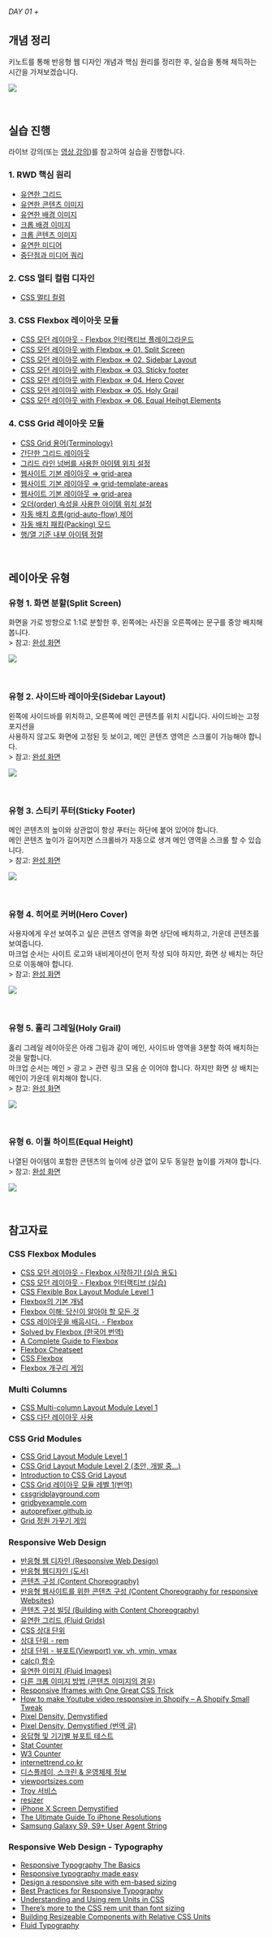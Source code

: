###### DAY 01 +

## 개념 정리

키노트를 통해 반응형 웹 디자인 개념과 핵심 원리를 정리한 후, 실습을 통해 체득하는 시간을 가져보겠습니다.

![](../docs/assets/keynote-cover.png)

<br>

## 실습 진행

라이브 강의(또는 [영상 강의](https://fastcampus.teachable.com/p/d76599))를 참고하여 실습을 진행합니다.

### 1. RWD 핵심 원리
- [유연한 그리드](https://codepen.io/yamoo9/pen/bvXVmz/)
- [유연한 콘텐츠 이미지](https://codepen.io/yamoo9/pen/geVPNb)
- [유연한 배경 이미지](https://codepen.io/yamoo9/pen/GxVjWz)
- [크롭 배경 이미지](https://codepen.io/yamoo9/pen/oqKJaP)
- [크롭 콘텐츠 이미지](https://codepen.io/yamoo9/pen/PRMVpZ)
- [유연한 미디어](https://codepen.io/yamoo9/pen/pLMXQm)
- [중단점과 미디어 쿼리](https://codepen.io/yamoo9/pen/PeoYKw)

### 2. CSS 멀티 컬럼 디자인
- [CSS 멀티 컬럼](https://codepen.io/yamoo9/pen/aYgJEK/)

### 3. CSS Flexbox 레이아웃 모듈
- [CSS 모던 레이아웃 - Flexbox 인터랙티브 플레이그라운드](https://codepen.io/yamoo9/pen/qoGqaE/)
- [CSS 모던 레이아웃 with Flexbox ⇒ 01. Split Screen](https://codepen.io/yamoo9/pen/bvPxQe)
- [CSS 모던 레이아웃 with Flexbox ⇒ 02. Sidebar Layout](https://codepen.io/yamoo9/pen/VXJRjp)
- [CSS 모던 레이아웃 with Flexbox ⇒ 03. Sticky footer](https://codepen.io/yamoo9/pen/PRMoqO)
- [CSS 모던 레이아웃 with Flexbox ⇒ 04. Hero Cover](https://codepen.io/yamoo9/pen/RMXwJQ)
- [CSS 모던 레이아웃 with Flexbox ⇒ 05. Holy Grail](https://codepen.io/yamoo9/pen/GxVRzB)
- [CSS 모던 레이아웃 with Flexbox ⇒ 06. Equal Heihgt Elements](https://codepen.io/yamoo9/pen/zWgxYZ)

### 4. CSS Grid 레이아웃 모듈

- [CSS Grid 용어(Terminology)](https://codepen.io/yamoo9/pen/odgNQj)
- [간단한 그리드 레이아웃](https://codepen.io/yamoo9/pen/vjEEwj)
- [그리드 라인 넘버를 사용한 아이템 위치 설정](https://codepen.io/yamoo9/pen/odgLWK)
- [웹사이트 기본 레이아웃 ⇒ grid-area](https://codepen.io/yamoo9/pen/GdgVEv)
- [웹사이트 기본 레이아웃 ⇒ grid-template-areas](https://codepen.io/yamoo9/pen/LmEweR)
- [웹사이트 기본 레이아웃 ⇒ grid-area](https://codepen.io/yamoo9/pen/GdgVEv)
- [오더(order) 속성을 사용한 아이템 위치 설정](https://codepen.io/yamoo9/pen/vjOGEd)
- [자동 배치 흐름(grid-auto-flow) 제어](https://codepen.io/yamoo9/pen/MGwjPM)
- [자동 배치 패킹(Packing) 모드](https://codepen.io/yamoo9/pen/LmVbBd)
- [행/열 기준 내부 아이템 정렬](https://codepen.io/yamoo9/pen/RyPpGo)

<br>

## 레이아웃 유형

<h3>유형 1. 화면 분할(Split Screen)
</h3>
<p>화면을 가로 방향으로 1:1로 분할한 후, 왼쪽에는 사진을 오른쪽에는 문구를 중앙 배치해봅니다.<br>&gt; 참고: <a href="https://codepen.io/yamoo9/full/bvPxQe" target="_blank">완성 화면</a><br>
</p>
<p><img src="https://www.filepicker.io/api/file/dkCwqXtDRz6MGx8CS0v0" class="img-responsive">
</p>
<p><br>
</p>
<h3>유형 2. 사이드바 레이아웃(Sidebar Layout)
</h3>
<p>왼쪽에 사이드바를 위치하고, 오른쪽에 메인 콘텐츠를 위치 시킵니다. 사이드바는 고정 포지션을 <br>사용하지 않고도 화면에 고정된 듯 보이고, 메인 콘텐츠 영역은 스크롤이 가능해야 합니다.<br>&gt; 참고: <a href="https://codepen.io/yamoo9/full/VXJRjp" target="_blank">완성 화면</a><br>
</p>
<p><img src="https://www.filepicker.io/api/file/eoTFdGTlSDa1Jm8zuK6n" class="img-responsive">
</p>
<p><br>
</p>
<h3>유형 3. 스티키 푸터(Sticky Footer)
</h3>
<p>메인 콘텐츠의 높이와 상관없이 항상 푸터는 하단에 붙어 있어야 합니다.<br>메인 콘텐츠 높이가 길어지면 스크롤바가 자동으로 생겨 메인 영역을 스크롤 할 수 있습니다.<br>&gt; 참고: <a href="https://codepen.io/yamoo9/full/PRMoqO" target="_blank">완성 화면</a><br>
</p>
<p><img src="https://www.filepicker.io/api/file/wjGh0jeTPS1CjRDkcgTh" class="img-responsive">
</p>
<p><br>
</p>
<h3>유형 4. 히어로 커버(Hero Cover)
</h3>
<p>사용자에게 우선 보여주고 싶은 콘텐츠 영역을 화면 상단에 배치하고, 가운데 콘텐츠를 보여줍니다.<br>마크업 순서는 사이트 로고와 내비게이션이 먼저 작성 되야 하지만, 화면 상 배치는 하단으로 이동해야 합니다.<br>&gt; 참고: <a href="https://codepen.io/yamoo9/full/RMXwJQ" target="_blank">완성 화면</a><br>
</p>
<p><img src="https://www.filepicker.io/api/file/kcQqqj8R2GSPUnKPnj3J" class="img-responsive">
</p>
<p><br>
</p>
<h3>유형 5. 홀리 그레일(Holy Grail)
</h3>
<p>홀리 그레일 레이아웃은 아래 그림과 같이 메인, 사이드바 영역을 3분할 하여 배치하는 것을 말합니다.<br>마크업 순서는 메인 &gt; 광고 &gt; 관련 링크 모음 순 이어야 합니다. 하지만 화면 상 배치는 메인이 가운데 위치해야 합니다.<br>&gt; 참고: <a href="https://codepen.io/yamoo9/full/GxVRzB" target="_blank">완성 화면</a><br>
</p>
<p><img src="https://www.filepicker.io/api/file/k4CGIQOQpi6cJXEbpGHw" class="img-responsive">
</p>
<p><br>
</p>
<h3>유형 6. 이퀄 하이트(Equal Height)
</h3>
<p>나열된 아이템이 포함한 콘텐츠의 높이에 상관 없이 모두 동일한 높이를 가져야 합니다.<br>&gt; 참고: <a href="https://codepen.io/yamoo9/full/zWgxYZ/" target="_blank">완성 화면</a>
</p>
<p><img src="https://www.filepicker.io/api/file/rT1Exvh4S0eaKLBCa9ek" class="img-responsive">
</p>

<br>

## 참고자료

### CSS Flexbox Modules

<ul>
	<li><a href="https://codepen.io/yamoo9/pen/LdoxoB" target="_blank">CSS 모던 레이아웃 - Flexbox 시작하기! (실습 용도)</a></li>
	<li><a href="https://codepen.io/yamoo9/full/qoGqaE" target="_blank">CSS 모던 레이아웃 - Flexbox 인터랙티브 (실습)</a><span></span></li>
	<li><a href="https://www.w3.org/TR/css-flexbox-1/" target="_blank">CSS Flexible Box Layout Module Level 1</a></li>
	<li><a href="https://developer.mozilla.org/ko/docs/Web/CSS/CSS_Flexible_Box_Layout/Flexbox%EC%9D%98_%EA%B8%B0%EB%B3%B8_%EA%B0%9C%EB%85%90" target="_blank">Flexbox의 기본 개념</a></li>
	<li><a href="https://www.vobour.com/1-flexbox-%EC%9D%B4%ED%95%B4-%EB%8B%B9%EC%8B%A0%EC%9D%B4-%EC%95%8C%EC%95%84%EC%95%BC-%ED%95%A0-%EB%AA%A8%EB%93%A0-%EA%B2%83-understa" target="_blank">Flexbox 이해: 당신이 알아야 할 모든 것</a></li>
	<li><a href="http://ko.learnlayout.com/flexbox.html" target="_blank">CSS 레이아웃을 배웁시다. - Flexbox</a></li>
	<li><a href="https://hyunseob.github.io/solved-by-flexbox-kr/" target="_blank">Solved by Flexbox (한국어 번역)</a></li>
	<li><a href="https://css-tricks.com/snippets/css/a-guide-to-flexbox/" target="_blank">A Complete Guide to Flexbox</a></li>
	<li><a href="https://yoksel.github.io/flex-cheatsheet/#order" target="_blank">Flexbox Cheatseet</a></li>
	<li><a href="https://www.w3schools.com/css/css3_flexbox.asp" target="_blank">CSS Flexbox</a></li>
  <li><a href="http://flexboxfroggy.com/#ko" target="_blank">Flexbox 개구리 게임</a></li>
</ul>

### Multi Columns

<ul>
	<li><a href="https://www.w3.org/TR/css-multicol-1/" target="_blank">CSS Multi-column Layout Module Level 1</a></li>
	<li><a href="https://developer.mozilla.org/ko/docs/CSS3_Columns" target="_blank">CSS 다단 레이아웃 사용</a></li>
</ul>

### CSS Grid Modules

<ul>
	<li><a href="https://www.w3.org/TR/css-grid-1/" target="_blank">CSS Grid Layout Module Level 1</a></li>
	<li><a href="https://www.w3.org/TR/css-grid-2/" target="_blank">CSS Grid Layout Module Level 2 (초안, 개발 중...)</a></li>
	<li><a href="https://developer.mozilla.org/ko/docs/Web/CSS/CSS_Grid_Layout" target="_blank">Introduction to CSS Grid Layout</a></li>
	<li><a href="https://github.com/yamoo9/CSS-Grid" target="_blank">CSS Grid 레이아웃 모듈 레벨 1(번역)</a></li>
	<li><a href="https://www.cssgridplayground.com/" target="_blank">cssgridplayground.com</a></li>
	<li><a href="https://gridbyexample.com/" target="_blank">gridbyexample.com</a></li>
	<li><a href="https://autoprefixer.github.io/" target="_blank">autoprefixer.github.io</a></li>
	<li><a href="https://cssgridgarden.com/#ko" target="_blank">Grid 정원 가꾸기 게임</a></li>
</ul>

### Responsive Web Design

<ul>
	<li><a href="http://www.alistapart.com/articles/responsive-web-design/" target="_blank">반응형 웹 디자인 (Responsive Web Design)</a></li>
	<li><a href="http://book.naver.com/bookdb/book_detail.nhn?bid=12712464" target="_blank">반응형 웹디자인 (도서)</a></li>
  <li><a href="http://trentwalton.com/2011/07/14/content-choreography/" target="_blank">콘텐츠 구성 (Content Choreography)</a></li>
	<li><a href="https://blog.kulturbanause.de/2013/12/content-choreography-fur-responsive-websites/" target="_blank">반응형 웹사이트를 위한 콘텐츠 구성 (Content Choreography for responsive Websites)</a></li>
	<li><a href="jordanm.co.uk/2012/04/26/building-with-content-choreography.html" target="_blank">콘텐츠 구성 빌딩 (Building with Content Choreography)</a></li>
	<li><a href="http://alistapart.com/article/fluidgrids" target="_blank">유연한 그리드 (Fluid Grids)</a></li>
	<li><a href="https://pineco.de/the-relative-units-of-css/" target="_blank">CSS 상대 단위</a></li>
	<li><a href="https://caniuse.com/#feat=rem" target="_blank">상대 단위 - rem</a></li>
	<li><a href="https://caniuse.com/#feat=viewport-units" target="_blank">상대 단위 - 뷰포트(Viewport) vw, vh, vmin, vmax</a></li>
	<li><a href="https://caniuse.com/#feat=calc" target="_blank">calc() 함수</a></li>
  <li><a href="https://alistapart.com/article/fluid-images" target="_blank">유연한 이미지 (Fluid Images)</a></li>
  <li><a href="https://stackoverflow.com/questions/18247356/how-to-center-crop-an-image-img-in-fluid-width-container?utm_medium=organic&utm_source=google_rich_qa&utm_campaign=google_rich_qa" target="_blank">다른 크롭 이미지 방법 (콘텐츠 이미지의 경우)</a></li>
  <li><a href="https://blog.theodo.fr/2018/01/responsive-iframes-css-trick/" target="_blank">Responsive Iframes with One Great CSS Trick</a></li>
	<li><a href="https://medium.com/specialist-channel-best-way-to-get-shopify-hel/how-to-make-youtube-video-responsive-in-shopify-a-shopify-small-tweak-3c70ddd1c253" target="_blank">How to make Youtube video responsive in Shopify – A Shopify Small Tweak</a></li>
  <li><a href="https://medium.com/@pnowelldesign/pixel-density-demystified-a4db63ba2922" target="_blank">Pixel Density, Demystified</a></li>
	<li><a href="https://brunch.co.kr/@blackindigo-red/18" target="_blank">Pixel Density, Demystified (번역 글)</a></li>
  <li><a href="https://developers.google.com/web/tools/chrome-devtools/device-mode/emulate-mobile-viewports?hl=ko" target="_blank">응답형 및 기기별 뷰포트 테스트</a></li>
	<li><a href="http://gs.statcounter.com" target="_blank">Stat Counter</a></li>
	<li><a href="https://www.w3counter.com/globalstats.php" target="_blank">W3 Counter</a></li>
	<li><a href="http://www.internettrend.co.kr/trendForward.tsp" target="_blank">internettrend.co.kr</a></li>
  <li><a href="http://vizdevices.yesviz.com/" target="_blank">디스플레이, 스크린 &amp; 운영체제 정보</a></li>
	<li><a href="http://viewportsizes.com" target="_blank">viewportsizes.com</a></li>
	<li><a href="http://troy.labs.daum.net" target="_blank">Troy 서비스</a></li>
	<li><a href="https://material.io/resizer" target="_blank">resizer</a></li>
	<li><a href="https://www.paintcodeapp.com/news/iphone-x-screen-demystified" target="_blank">iPhone X Screen Demystified</a></li>
	<li><a href="https://www.paintcodeapp.com/news/ultimate-guide-to-iphone-resolutions" target="_blank">The Ultimate Guide To iPhone Resolutions</a></li>
	<li><a href="https://51degrees.com/blog/samsung-galaxy-s9-and-s9-user-agents" target="_blank">Samsung Galaxy S9, S9+ User Agent String</a></li>
</ul>

### Responsive Web Design - Typography

- [Responsive Typography The Basics](https://ia.net/topics/responsive-typography-the-basics)
- [Responsive typography made easy](https://coderwall.com/p/d2mbca/responsive-typography-made-easy)
- [Design a responsive site with em-based sizing](https://www.creativebloq.com/how-to/design-a-responsive-site-with-em-based-sizing)
- [Best Practices for Responsive Typography](https://www.degordian.com/education/blog/best-practice-for-responsive-typography/)
- [Understanding and Using rem Units in CSS](https://www.sitepoint.com/understanding-and-using-rem-units-in-css/)
- [There’s more to the CSS rem unit than font sizing](https://css-tricks.com/theres-more-to-the-css-rem-unit-than-font-sizing/)
- [Building Resizeable Components with Relative CSS Units](https://css-tricks.com/building-resizeable-components-relative-css-units/)
- [Fluid Typography](https://css-tricks.com/snippets/css/fluid-typography/)